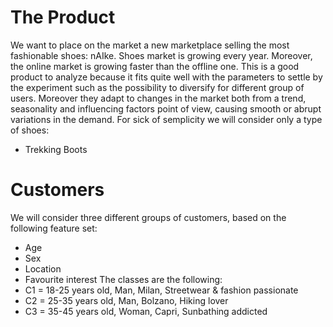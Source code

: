 # The Product
We want to place on the market a new marketplace selling the most fashionable shoes: nAIke.
Shoes market is growing every year. Moreover, the online market is growing faster than the offline one.
This is a good product to analyze because it fits quite well with the parameters to settle by the experiment such as 
the possibility to diversify for different group of users. 
Moreover they adapt to changes in the market both from a trend, seasonality and influencing factors point of view, causing smooth 
or abrupt variations in the demand.
For sick of semplicity we will consider only a type of shoes:
+ Trekking Boots

# Customers
We will consider three different groups of customers, based on the following feature set:
+ Age
+ Sex
+ Location
+ Favourite interest
The classes are the following:
+ C1 = 18-25 years old, Man, Milan, Streetwear & fashion passionate
+ C2 = 25-35 years old, Man, Bolzano, Hiking lover
+ C3 = 35-45 years old, Woman, Capri, Sunbathing addicted